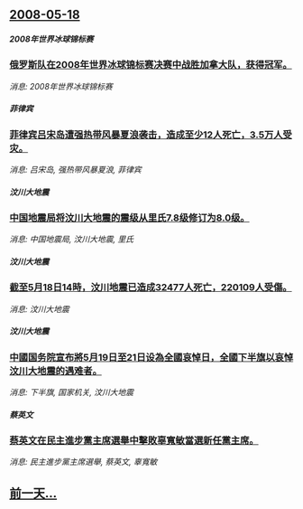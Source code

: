 ## [2008-05-18](/news/2008/05/18/index.md)

##### 2008年世界冰球锦标赛
### [俄罗斯队在2008年世界冰球锦标赛决赛中战胜加拿大队，获得冠军。](/news/2008/05/18/俄罗斯队在2008年世界冰球锦标赛决赛中战胜加拿大队-获得冠军.md)
_消息: 2008年世界冰球锦标赛_

##### 菲律宾
### [菲律宾吕宋岛遭强热带风暴夏浪袭击，造成至少12人死亡，3.5万人受灾。](/news/2008/05/18/菲律宾吕宋岛遭强热带风暴夏浪袭击-造成至少12人死亡-35万人受灾.md)
_消息: 吕宋岛, 强热带风暴夏浪, 菲律宾_

##### 汶川大地震
### [中国地震局将汶川大地震的震级从里氏7.8级修订为8.0级。](/news/2008/05/18/中国地震局将汶川大地震的震级从里氏78级修订为80级.md)
_消息: 中国地震局, 汶川大地震, 里氏_

##### 汶川大地震
### [截至5月18日14時，汶川地震已造成32477人死亡，220109人受傷。](/news/2008/05/18/截至5月18日14時-汶川地震已造成32477人死亡-220109人受傷.md)
_消息: 汶川大地震_

##### 汶川大地震
### [中國国务院宣布將5月19日至21日设為全國哀悼日，全國下半旗以哀悼汶川大地震的遇难者。](/news/2008/05/18/中國国务院宣布將5月19日至21日设為全國哀悼日-全國下半旗以哀悼汶川大地震的遇难者.md)
_消息: 下半旗, 国家机关, 汶川大地震_

##### 蔡英文
### [蔡英文在民主進步黨主席選舉中擊敗辜寬敏當選新任黨主席。](/news/2008/05/18/蔡英文在民主進步黨主席選舉中擊敗辜寬敏當選新任黨主席.md)
_消息: 民主進步黨主席選舉, 蔡英文, 辜寬敏_

## [前一天...](/news/2008/05/17/index.md)

